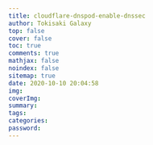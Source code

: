 ```yaml
---
title: cloudflare-dnspod-enable-dnssec
author: Tokisaki Galaxy
top: false
cover: false
toc: true
comments: true
mathjax: false
noindex: false
sitemap: true
date: 2020-10-10 20:04:58
img:
coverImg:
summary:
tags:
categories:
password:
---
```


